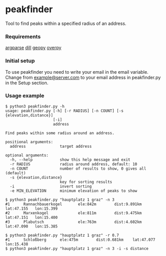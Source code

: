 # peakfinder
Tool to find peaks within a specified radius of an address.

### Requirements
[argparse](https://pypi.org/project/argparse/)
[dill](https://pypi.org/project/dill/)
[geopy](https://pypi.org/project/geopy/)
[overpy](https://pypi.org/project/overpy/)

### Initial setup
To use peakfinder you need to write your email in the email variable.
Change from example@server.com to your email address in peakfinder.py in the Setup section.

### Usage example

    $ python3 peakfinder.py -h
    usage: peakfinder.py [-h] [-r RADIUS] [-n COUNT] [-s {elevation,distance}]
                         [-i]
                         address

    Find peaks within some radius around an address.

    positional arguments:
      address               target address

    optional arguments:
      -h, --help            show this help message and exit
      -r RADIUS             radius around address, default: 10
      -n COUNT              number of results to show, 0 gives all (default)
      -s {elevation,distance}
                            key for sorting results
      -i                    invert sorting
      -e MIN_ELEVATION      minimum elevation of peaks to show
    
    $ python3 peakfinder.py "hauptplatz 1 graz" -n 3
    #1      Rannachbauerkogel       ele:842m        dist:9.891km    lat:47.155   lon:15.399
    #2      Marxenkogel             ele:811m        dist:9.475km    lat:47.151   lon:15.400
    #3      Plabutsch               ele:763m        dist:4.602km    lat:47.090   lon:15.385
    
    $ python3 peakfinder.py "hauptplatz 1 graz" -r 0.7
    #1      Schloßberg      ele:475m        dist:0.681km    lat:47.077      lon:15.438
    $ python3 peakfinder.py "hauptplatz 1 graz" -n 3 -i -s distance
